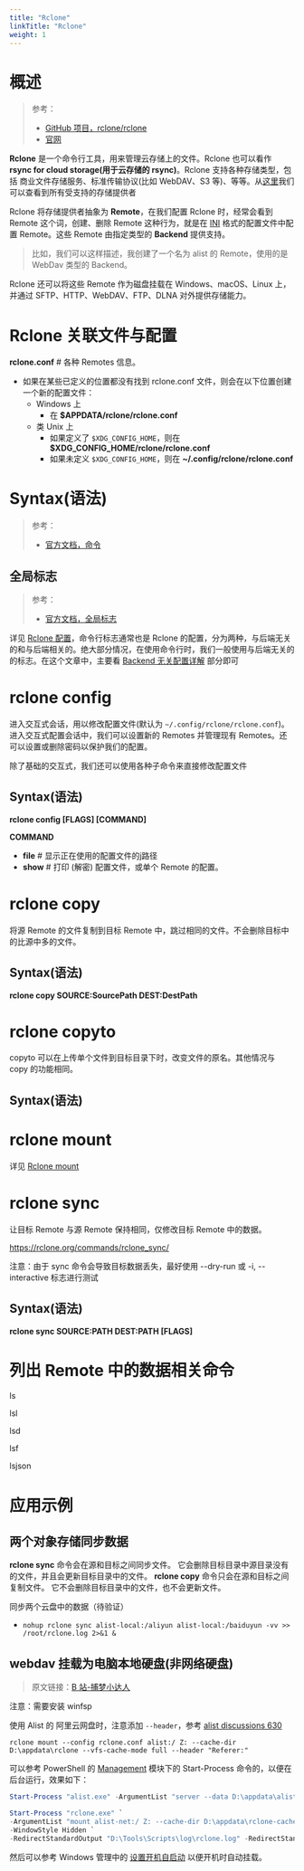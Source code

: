 ```yaml
---
title: "Rclone"
linkTitle: "Rclone"
weight: 1
---
```


# 概述

> 参考：
>
> - [GitHub 项目，rclone/rclone](https://github.com/rclone/rclone)
> - [官网](https://rclone.org/)

**Rclone** 是一个命令行工具，用来管理云存储上的文件。Rclone 也可以看作 **rsync for cloud storage(用于云存储的 rsync)**。Rclone 支持各种存储类型，包括 商业文件存储服务、标准传输协议(比如 WebDAV、S3 等)、等等。从[这里](https://rclone.org/#providers)我们可以查看到所有受支持的存储提供者

Rclone 将存储提供者抽象为 **Remote**，在我们配置 Rclone 时，经常会看到 Remote 这个词，创建、删除 Remote 这种行为，就是在 [INI](/docs/2.编程/无法分类的语言/INI.md) 格式的配置文件中配置 Remote。这些 Remote 由指定类型的 **Backend** 提供支持。

> 比如，我们可以这样描述，我创建了一个名为 alist 的 Remote，使用的是 WebDav 类型的 Backend。

Rclone 还可以将这些 Remote 作为磁盘挂载在 Windows、macOS、Linux 上，并通过 SFTP、HTTP、WebDAV、FTP、DLNA 对外提供存储能力。

# Rclone 关联文件与配置

**rclone.conf** # 各种 Remotes 信息。

- 如果在某些已定义的位置都没有找到 rclone.conf 文件，则会在以下位置创建一个新的配置文件：
  - Windows 上
    - 在 **$APPDATA/rclone/rclone.conf**
  - 类 Unix 上
    - 如果定义了 `$XDG_CONFIG_HOME`，则在 **$XDG_CONFIG_HOME/rclone/rclone.conf**
    - 如果未定义 `$XDG_CONFIG_HOME`，则在 **~/.config/rclone/rclone.conf**

# Syntax(语法)

> 参考：
>
> - [官方文档，命令](https://rclone.org/commands/)

## 全局标志

> 参考：
>
> - [官方文档，全局标志](https://rclone.org/flags/)

详见 [Rclone 配置](/docs/5.数据存储/数据管理工具/Rclone/Rclone%20配置.md)，命令行标志通常也是 Rclone 的配置，分为两种，与后端无关的和与后端相关的。绝大部分情况，在使用命令行时，我们一般使用与后端无关的的标志。在这个文章中，主要看 [Backend 无关配置详解](/docs/5.数据存储/数据管理工具/Rclone/Rclone%20配置.md#Backend%20无关配置详解) 部分即可

# rclone config

进入交互式会话，用以修改配置文件(默认为 `~/.config/rclone/rclone.conf`)。进入交互式配置会话中，我们可以设置新的 Remotes 并管理现有 Remotes。还可以设置或删除密码以保护我们的配置。

除了基础的交互式，我们还可以使用各种子命令来直接修改配置文件

## Syntax(语法)

**rclone config \[FLAGS] \[COMMAND]**

**COMMAND**

- **file** # 显示正在使用的配置文件的j路径
- **show** # 打印 (解密) 配置文件，或单个 Remote 的配置。

# rclone copy

将源 Remote 的文件复制到目标 Remote 中，跳过相同的文件。不会删除目标中的比源中多的文件。

## Syntax(语法)

**rclone copy SOURCE:SourcePath DEST:DestPath**

# rclone copyto

copyto 可以在上传单个文件到目标目录下时，改变文件的原名。其他情况与 copy 的功能相同。

## Syntax(语法)

# rclone mount

详见 [Rclone mount](docs/5.数据存储/数据管理工具/Rclone/Rclone%20mount.md)

# rclone sync

让目标 Remote 与源 Remote 保持相同，仅修改目标 Remote 中的数据。

https://rclone.org/commands/rclone_sync/

注意：由于 sync 命令会导致目标数据丢失，最好使用 --dry-run 或 -i, --interactive 标志进行测试

## Syntax(语法)

**rclone sync SOURCE:PATH DEST:PATH \[FLAGS]**

# 列出 Remote 中的数据相关命令

ls

lsl

lsd

lsf

lsjson

# 应用示例

## 两个对象存储同步数据

**rclone sync** 命令会在源和目标之间同步文件。 它会删除目标目录中源目录没有的文件，并且会更新目标目录中的文件。 **rclone copy** 命令只会在源和目标之间复制文件。 它不会删除目标目录中的文件，也不会更新文件。

同步两个云盘中的数据（待验证）

- `nohup rclone sync alist-local:/aliyun alist-local:/baiduyun -vv >> /root/rclone.log 2>&1 &`

## webdav 挂载为电脑本地硬盘(非网络硬盘)

> 原文链接：[B 站-捕梦小达人](https://www.bilibili.com/read/cv13661426)

注意：需要安装 winfsp

使用 Alist 的 阿里云网盘时，注意添加 `--header`，参考 [alist discussions 630](https://github.com/alist-org/alist/discussions/630)

```
rclone mount --config rclone.conf alist:/ Z: --cache-dir D:\appdata\rclone --vfs-cache-mode full --header "Referer:"
```

可以参考 PowerShell 的 [Management](/docs/1.操作系统/Y.Windows%20管理/Windows%20管理工具/PowerShell%20内置管理工具/Management.md) 模块下的 Start-Process 命令的，以便在后台运行，效果如下：

```powershell
Start-Process "alist.exe" -ArgumentList "server --data D:\appdata\alist" -WindowStyle Hidden -RedirectStandardOutput "D:\Tools\Scripts\log\alist.log" -RedirectStandardError "D:\Tools\Scripts\log\alist-err.log"

Start-Process "rclone.exe" `
-ArgumentList "mount alist-net:/ Z: --cache-dir D:\appdata\rclone-cache --vfs-cache-mode full --vfs-cache-max-age 24h --header Referer:" `
-WindowStyle Hidden `
-RedirectStandardOutput "D:\Tools\Scripts\log\rclone.log" -RedirectStandardError "D:\Tools\Scripts\log\rclone-err.log"
```

然后可以参考 Windows 管理中的 [设置开机自启动](/docs/1.操作系统/Y.Windows%20管理/设置开机自启动.md) 以便开机时自动挂载。